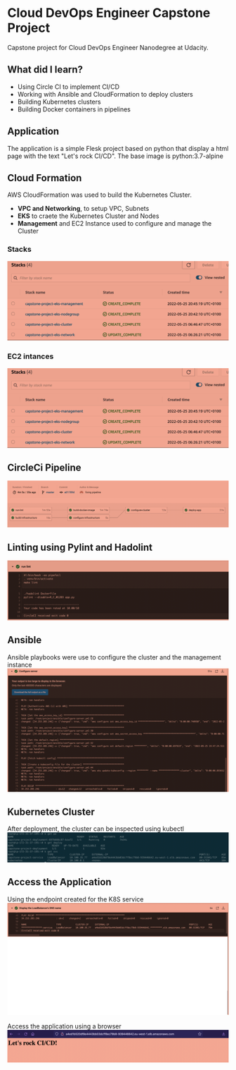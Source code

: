 # Cloud DevOps Engineer Capstone Project

Capstone project for Cloud DevOps Engineer Nanodegree at Udacity.

## What did I learn?

- Using Circle CI to implement CI/CD
- Working with Ansible and CloudFormation to deploy clusters
- Building Kubernetes clusters
- Building Docker containers in pipelines

## Application

The application is a simple Flesk project based on python that display a html page with the text "Let's rock CI/CD". The base image is python:3.7-alpine

## Cloud Formation

AWS CloudFormation was used to build the Kubernetes Cluster.
- **VPC and Networking**, to setup VPC, Subnets
- **EKS** to craete the Kubernetes Cluster and Nodes
- **Management** and EC2 Instance used to configure and manage the Cluster 

### Stacks
![CloudFormation](./screenshots/cf.png)

### EC2 intances
![EC2 Instances](./screenshots/cf.png)

## CircleCi Pipeline
![CircleCi Pipeline](./screenshots/ci.png)

## Linting using Pylint and Hadolint
![CircleCi Pipeline](./screenshots/lint.png)

## Ansible
Ansible playbooks were use to configure the cluster and the management instance
![Ansible](./screenshots/ansi.png)

## Kubernetes Cluster
After deployment, the cluster can be inspected using kubectl
![Kubectl](./screenshots/k.png)

## Access the Application
Using the endpoint created for the K8S service
![Endpoint](./screenshots/dns.png)

Access the application using a browser
![Application](./screenshots/app.png)

